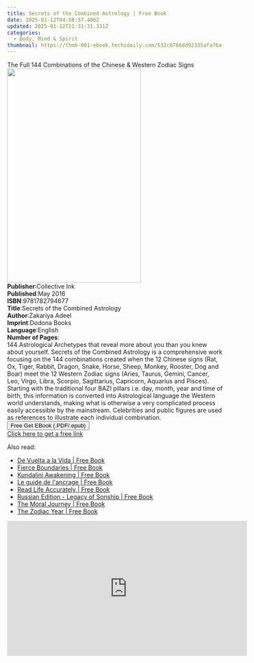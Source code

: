 ```yaml
---
title: Secrets of the Combined Astrology | Free Book
date: 2025-01-12T04:58:57.406Z
updated: 2025-01-12T21:31:31.331Z
categories:
  - Body, Mind & Spirit
thumbnail: https://thmb-001-ebook.techidaily.com/532c8766dd92335afa76af3473af27c0cea979765e798cca83a1ed121fe50a89.jpg
---
```

<main id="book-container">
  <div class="flex flex-col">
    <div class="book-brief flex-1 py-6 px-4 sm:p-6 md:py-10 md:px-8">
      <!-- brief-->
      <div class="book-brief-main">
        The Full 144 Combinations of the Chinese & Western Zodiac Signs
      </div>
    </div>
    <div
      class="book-meta-info flex-1 grid gap-4 col-start-1 col-end-3 row-start-1 sm:mb-6 sm:grid-cols-4 lg:gap-6 lg:col-start-2 lg:row-end-6 lg:row-span-6 lg:mb-0"
    >
      <div
        class="book-meta-info-left place-content-center mt-4 p-4 text-sm leading-6 col-start-2 col-span-2 dark:text-slate-400"
      >
        <img
          class="w-full h-500 object-cover rounded-lg sm:h-255 sm:col-span-2 lg:col-span-full"
          src="https://img-001-ebook.techidaily.com/6f5c4348c2fb84dfedd3c18f25888887eb99b75e1c0d5a1c43d7195e97b0aa8d.jpg"
          alt=""
          width="312"
          height="500"
        />
      </div>
      <div
        class="book-meta-info-right mt-2 col-start-1 row-start-2 col-span-3 self-center"
      >
        <!-- meta data  -->
        <div class="flex flex-col px-4 md:px-8">
          <div class="flex-1">
            <strong>Publisher</strong>:<span class="px-2">Collective Ink</span>
          </div>
          <div class="flex-1">
            <strong>Published</strong>:<span class="px-2">May 2016</span>
          </div>
          <div class="flex-1">
            <strong>ISBN</strong>:<span class="px-2">9781782794677</span>
          </div>
          <div class="flex-1">
            <strong>Title</strong>:<span class="px-2"
              >Secrets of the Combined Astrology</span
            >
          </div>
          <div class="flex-1">
            <strong>Author</strong>:<span class="px-2">Zakariya Adeel</span>
          </div>
          <div class="flex-1">
            <strong>Imprint</strong>:<span class="px-2">Dodona Books</span>
          </div>
          <div class="flex-1">
            <strong>Language</strong>:<span class="px-2">English</span>
          </div>
          <div class="flex-1">
            <strong>Number of Pages</strong>:<span class="px-2"></span>
          </div>
        </div>
      </div>
    </div>
    <div class="book-description flex-1 py-6 px-4 sm:p-6 md:py-10 md:px-8">
      <div class="book-description-main">
        <div accordion-content="" id="description">
          144 Astrological Archetypes that reveal more about you than you knew
          about yourself. Secrets of the Combined Astrology is a comprehensive
          work focusing on the 144 combinations created when the 12 Chinese
          signs (Rat, Ox, Tiger, Rabbit, Dragon, Snake, Horse, Sheep, Monkey,
          Rooster, Dog and Boar) meet the 12 Western Zodiac signs (Aries,
          Taurus, Gemini, Cancer, Leo, Virgo, Libra, Scorpio, Sagittarius,
          Capricorn, Aquarius and Pisces). Starting with the traditional four
          BAZI pillars i.e. day, month, year and time of birth, this information
          is converted into Astrological language the Western world understands,
          making what is otherwise a very complicated process easily accessible
          by the mainstream. Celebrities and public figures are used as
          references to illustrate each individual combination.
        </div>
      </div>
    </div>
    <div class="book-excerpts flex-1 py-6 px-4 sm:p-6 md:py-10 md:px-8"></div>
    <div
      class="book-about-author flex-1 py-6 px-4 sm:p-6 md:py-10 md:px-8"
    ></div>
    <div class="book-free-get flex-1 py-6 px-4 sm:p-6 md:py-10 md:px-8">
      <button
        id="btn-free-get"
        class="bg-blue-500 hover:bg-blue-700 text-white font-bold py-2 px-4 rounded"
      >
        Free Get EBook (.PDF/.epub)
      </button>
      <div id="countdown-display" class="px-2 text-lg mt-2"></div>
      <a
        id="free-link"
        class="hidden bg-blue-500 hover:bg-blue-700 text-white font-bold py-2 px-4 rounded"
        href="https://www.ebooks.com/en-us/book/2562572/secrets-of-the-combined-astrology/zakariya-adeel/"
        target="_blank"
        >Click here to get a free link</a
      >
    </div>
    <script>
      let countdownTime = 0;
      let countdownInterval = null;
      document
        .getElementById('btn-free-get')
        .addEventListener('click', startCountdown);
      function startCountdown() {
        countdownTime = new Date().getTime() + 60000 * 3;
        countdownInterval = setInterval(updateCountdown, 1000);
        document.getElementById('btn-free-get').disabled = true;
        document
          .getElementById('btn-free-get')
          .classList.add('bg-gray-500', 'cursor-not-allowed');
      }
      function updateCountdown() {
        let currentTime = new Date().getTime();
        let timeLeft = countdownTime - currentTime;
        let secondsLeft = Math.floor(timeLeft / 1000);
        document.getElementById('countdown-display').innerHTML =
          `Remaining time: ${secondsLeft} seconds.`;
        if (secondsLeft <= 0) {
          clearInterval(countdownInterval);
          document.getElementById('btn-free-get').classList.add('hidden');
          document.getElementById('free-link').classList.remove('hidden');
          document.getElementById('countdown-display').innerHTML = '';
        }
      }
    </script>
  </div>
</main>

<ins class="adsbygoogle"
      style="display:block"
      data-ad-client="ca-pub-7571918770474297"
      data-ad-slot="8358498916"
      data-ad-format="auto"
      data-full-width-responsive="true"></ins>
    

<span class="atpl-alsoreadstyle">Also read:</span>
<div><ul>
<li><a href="https://novels-ebooks.techidaily.com/211308841-9798869294258-de-vuelta-a-la-vida/"><u>De Vuelta a la Vida | Free Book</u></a></li>
<li><a href="https://novels-ebooks.techidaily.com/211308837-9798990415102-fierce-boundaries/"><u>Fierce Boundaries | Free Book</u></a></li>
<li><a href="https://novels-ebooks.techidaily.com/211308773-9781777481919-kundalini-awakening/"><u>Kundalini Awakening | Free Book</u></a></li>
<li><a href="https://novels-ebooks.techidaily.com/211309365-9782385640453-le-guide-de-lancrage/"><u>Le guide de l'ancrage | Free Book</u></a></li>
<li><a href="https://novels-ebooks.techidaily.com/211309298--read-life-accurately/"><u>Read Life Accurately | Free Book</u></a></li>
<li><a href="https://novels-ebooks.techidaily.com/211308983-9781922428714-russian-edition-legacy-of-sonship/"><u>Russian Edition - Legacy of Sonship | Free Book</u></a></li>
<li><a href="https://novels-ebooks.techidaily.com/211308756-9798869294616-the-moral-journey/"><u>The Moral Journey | Free Book</u></a></li>
<li><a href="https://novels-ebooks.techidaily.com/211309122--the-zodiac-year/"><u>The Zodiac Year | Free Book</u></a></li>
</ul></div>

<!-- affiliate ads begin -->
<iframe width="560" height="315" src="https://www.youtube.com/embed/H2cXnI9oOvM?si=3nz2sBB124ln-83T" title="YouTube video player" frameborder="0" allow="accelerometer; autoplay; clipboard-write; encrypted-media; gyroscope; picture-in-picture; web-share" referrerpolicy="strict-origin-when-cross-origin" allowfullscreen></iframe>
<!-- affiliate ads end -->

